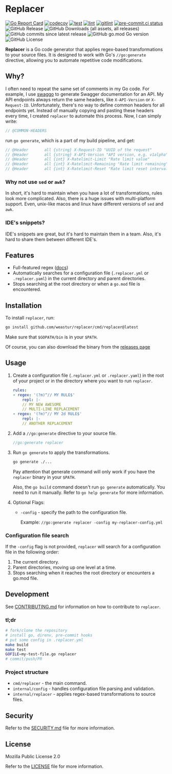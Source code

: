 # Replacer

[![Go Report Card](https://goreportcard.com/badge/github.com/weastur/replacer)](https://goreportcard.com/report/github.com/weastur/replacer)
[![codecov](https://codecov.io/gh/weastur/replacer/graph/badge.svg?token=QANQ7BIQY9)](https://codecov.io/gh/weastur/replacer)
[![test](https://github.com/weastur/replacer/actions/workflows/test.yaml/badge.svg)](https://github.com/weastur/replacer/actions/workflows/test.yaml)
[![lint](https://github.com/weastur/replacer/actions/workflows/lint.yaml/badge.svg)](https://github.com/weastur/replacer/actions/workflows/lint.yaml)
[![gitlint](https://github.com/weastur/replacer/actions/workflows/gitlint.yaml/badge.svg)](https://github.com/weastur/replacer/actions/workflows/gitlint.yaml)
[![pre-commit.ci status](https://results.pre-commit.ci/badge/github/weastur/replacer/main.svg)](https://results.pre-commit.ci/latest/github/weastur/replacer/main)</br>
![GitHub Release](https://img.shields.io/github/v/release/weastur/replacer)
![GitHub Downloads (all assets, all releases)](https://img.shields.io/github/downloads/weastur/replacer/total)
![GitHub commits since latest release](https://img.shields.io/github/commits-since/weastur/replacer/latest)
![GitHub go.mod Go version](https://img.shields.io/github/go-mod/go-version/weastur/replacer)
![GitHub License](https://img.shields.io/github/license/weastur/replacer)

**Replacer** is a Go code generator that applies regex-based transformations to your source files.
It is designed to work with Go's `//go:generate` directive, allowing you to automate repetitive code modifications.

## Why?

I often need to repeat the same set of comments in my Go code.
For example, I use [swaggo](https://github.com/swaggo/swag) to generate Swagger documentation for an API.
My API endpoints always return the same headers, like `X-API-Version` or `X-Request-ID`.
Unfortunately, there's no way to define common headers for all endpoints yet.
Instead of manually copying and pasting these headers every time, I created `replacer` to automate this process.
Now, I can simply write:

```go
// @COMMON-HEADERS
```

run `go generate`, which is a part of my build pipeline, and get:

```go
// @Header       all {string} X-Request-ID "UUID of the request"
// @Header       all {string} X-API-Version "API version, e.g. v1alpha"
// @Header       all {int} X-Ratelimit-Limit "Rate limit value"
// @Header       all {int} X-Ratelimit-Remaining "Rate limit remaining"
// @Header       all {int} X-Ratelimit-Reset "Rate limit reset interval in seconds"
```

### Why not use `sed` or `awk`?

In short, it's hard to maintain when you have a lot of transformations, rules look
more complicated. Also, there is a huge issues with multi-platform support. Even,
unix-like macos and linux have different versions of `sed` and `awk`.

### IDE's snippets?

IDE's snippets are great, but it's hard to maintain them in a team.
Also, it's hard to share them between different IDE's.

## Features

- Full-featured regex ([docs](https://pkg.go.dev/regexp))
- Automatically searches for a configuration file (`.replacer.yml` or `.replacer.yaml`)
    in the current directory and parent directories.
- Stops searching at the root directory or when a `go.mod` file is encountered.

## Installation

To install `replacer`, run:

```bash
go install github.com/weastur/replacer/cmd/replacer@latest
```

Make sure that `$GOPATH/bin` is in your `$PATH`.

Of course, you can also download the binary from the [releases page](https://github.com/weastur/replacer/releases)

## Usage

1. Create a configuration file (`.replacer.yml` or `.replacer.yaml`) in the root of your project
    or in the directory where you want to run `replacer`.

    ```yaml
    rules:
    - regex: '(?m)^// MY RULE$'
        repl: |-
        // MY NEW AWESOME
        // MULTI-LINE REPLACEMENT
    - regex: '(?m)^// MY 2d RULE$'
        repl: |-
        // ANOTHER REPLACEMENT
    ```

1. Add a `//go:generate` directive to your source file.

    ```go
    //go:generate replacer
    ```

1. Run `go generate` to apply the transformations.

    ```bash
    go generate ./...
    ```

    Pay attention that generate command will only work if you have the `replacer` binary in your `$PATH`.

    Also, the `go build` command doesn't run `go generate` automatically.
    You need to run it manually. Refer to `go help generate` for more information.

1. Optional Flags:

    - `-config` - specify the path to the configuration file.

        Example: `//go:generate replacer -config my-replacer-config.yml`

### Configuration file search

If the `-config` flag is not provided, `replacer` will search for a configuration file in the following order:

1. The current directory.
1. Parent directories, moving up one level at a time.
1. Stops searching when it reaches the root directory or encounters a go.mod file.

## Development

See [CONTRIBUTING.md](CONTRIBUTING.md) for information on how to contribute to `replacer`.

### tl;dr

```bash
# fork/clone the repository
# install go, direnv, pre-commit hooks
# put some config in .replacer.yml
make build
make test
GOFILE=my-test-file.go replacer
# commit/push/PR
```

### Project structure

- `cmd/replacer` - the main command.
- `internal/config` - handles configuration file parsing and validation.
- `internal/replacer` - applies regex-based transformations to source files.

## Security

Refer to the [SECURITY.md](SECURITY.md) file for more information.

## License

Mozilla Public License 2.0

Refer to the [LICENSE](LICENSE) file for more information.
